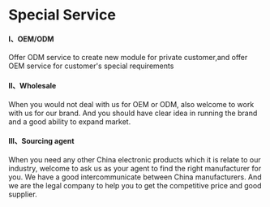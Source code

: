 # Special Service

#### I、OEM/ODM

Offer ODM service to create new module for private customer,and offer OEM service for customer's special requirements



#### II、Wholesale

When you would not deal with us for OEM or ODM, also welcome to work with us for our brand. And you should have clear idea in running the brand and a good ability to expand market.



#### III、Sourcing agent

When you need any other China electronic products which it is relate to our industry, welcome to ask us as your agent to find the right manufacturer for you. We have a good intercommunicate between China manufacturers. And we are the legal company to help you to get the competitive price and good supplier.

